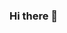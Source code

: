 ### Hi there 👋

<!--
**priyankabothsa/priyankabothsa** is a ✨ _special_ ✨ repository because its `README.md` (this file) appears on your GitHub profile.

Here are some ideas to get you started:

- 🔭 I’m currently working on Flask
- 🌱 I’m currently learning DSA
- 👯 I’m looking to collaborate on FullStack development and Sofware Development...
- 🤔 I’m looking for help with 
- 💬 Ask me about Python
- 📫 How to reach me: priyankabothsa@gmail.com
- 😄 Pronouns:priya
- ⚡ Fun fact: ...
-->
